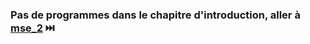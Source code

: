 ### Pas de programmes dans le chapitre d'introduction, aller à [mse_2]([mse_2](https://github.com/evenssalies/MSE/tree/a4907c1a3a3132bf13a0e3e619ed59ef022a6083/mse_2)) ⏭️
